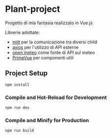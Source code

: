 # Plant-project

Progetto di mia fantasia realizzato in Vue.js

Librerie adottate:
* [mitt](https://github.com/developit/mitt) per la comunicazione tra diversi child
*  [axios](https://v2.vuejs.org/v2/cookbook/using-axios-to-consume-apis.html?redirect=true) per l'utilizzo di API esterne
* [open meteo](https://v2.vuejs.org/v2/cookbook/using-axios-to-consume-apis.html?redirect=true) come fonte di API sul meteo
* [PrimeVue](https://primevue.org/) per componenti utili


## Project Setup

```sh
npm install
```

### Compile and Hot-Reload for Development

```sh
npm run dev
```

### Compile and Minify for Production

```sh
npm run build
```
